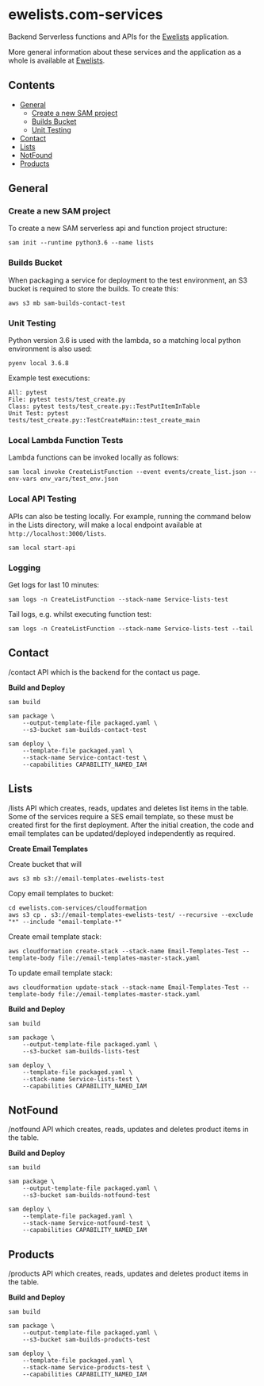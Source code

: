 # ewelists.com-services
Backend Serverless functions and APIs for the [Ewelists](https://github.com/Alex-Burgess/ewelists.com) application.

More general information about these services and the application as a whole is available at [Ewelists](https://github.com/Alex-Burgess/ewelists.com).


## Contents

- [General](#general)
  - [Create a new SAM project](#create-a-new-sam-project)
  - [Builds Bucket](#builds-bucket)
  - [Unit Testing](#unit-testing)
- [Contact](#contact)
- [Lists](#lists)
- [NotFound](#notfound)
- [Products](#products)


## General

### Create a new SAM project

To create a new SAM serverless api and function project structure:
```
sam init --runtime python3.6 --name lists
```

### Builds Bucket

When packaging a service for deployment to the test environment, an S3 bucket is required to store the builds.  To create this:
```
aws s3 mb sam-builds-contact-test
```

### Unit Testing
Python version 3.6 is used with the lambda, so a matching local python environment is also used:
```
pyenv local 3.6.8
```

Example test executions:
```
All: pytest
File: pytest tests/test_create.py
Class: pytest tests/test_create.py::TestPutItemInTable
Unit Test: pytest tests/test_create.py::TestCreateMain::test_create_main
```

### Local Lambda Function Tests
Lambda functions can be invoked locally as follows:
```
sam local invoke CreateListFunction --event events/create_list.json --env-vars env_vars/test_env.json
```

### Local API Testing
APIs can also be testing locally.  For example, running the command below in the Lists directory, will make a local endpoint available at `http://localhost:3000/lists`.
```
sam local start-api
```

### Logging
Get logs for last 10 minutes:
```
sam logs -n CreateListFunction --stack-name Service-lists-test
```

Tail logs, e.g. whilst executing function test:
```
sam logs -n CreateListFunction --stack-name Service-lists-test --tail
```


## Contact

/contact API which is the backend for the contact us page.

**Build and Deploy**

```
sam build

sam package \
    --output-template-file packaged.yaml \
    --s3-bucket sam-builds-contact-test

sam deploy \
    --template-file packaged.yaml \
    --stack-name Service-contact-test \
    --capabilities CAPABILITY_NAMED_IAM
```

## Lists
/lists API which creates, reads, updates and deletes list items in the table.  Some of the services require a SES email template, so these must be created first for the first deployment.  After the initial creation, the code and email templates can be updated/deployed independently as required.

**Create Email Templates**

Create bucket that will
```
aws s3 mb s3://email-templates-ewelists-test
```

Copy email templates to bucket:
```
cd ewelists.com-services/cloudformation
aws s3 cp . s3://email-templates-ewelists-test/ --recursive --exclude "*" --include "email-template-*"
```

Create email template stack:
```
aws cloudformation create-stack --stack-name Email-Templates-Test --template-body file://email-templates-master-stack.yaml
```

To update email template stack:
```
aws cloudformation update-stack --stack-name Email-Templates-Test --template-body file://email-templates-master-stack.yaml
```

**Build and Deploy**

```
sam build

sam package \
    --output-template-file packaged.yaml \
    --s3-bucket sam-builds-lists-test

sam deploy \
    --template-file packaged.yaml \
    --stack-name Service-lists-test \
    --capabilities CAPABILITY_NAMED_IAM
```

## NotFound
/notfound API which creates, reads, updates and deletes product items in the table.

**Build and Deploy**

```
sam build

sam package \
    --output-template-file packaged.yaml \
    --s3-bucket sam-builds-notfound-test

sam deploy \
    --template-file packaged.yaml \
    --stack-name Service-notfound-test \
    --capabilities CAPABILITY_NAMED_IAM
```

## Products
/products API which creates, reads, updates and deletes product items in the table.

**Build and Deploy**

```
sam build

sam package \
    --output-template-file packaged.yaml \
    --s3-bucket sam-builds-products-test

sam deploy \
    --template-file packaged.yaml \
    --stack-name Service-products-test \
    --capabilities CAPABILITY_NAMED_IAM
```
